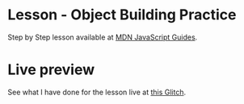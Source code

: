 # Lesson - Object Building Practice

Step by Step lesson available at [MDN JavaScript Guides](https://developer.mozilla.org/en-US/docs/Learn/JavaScript/Objects/Object_building_practice).

# Live preview

See what I have done for the lesson live at [this Glitch]().
